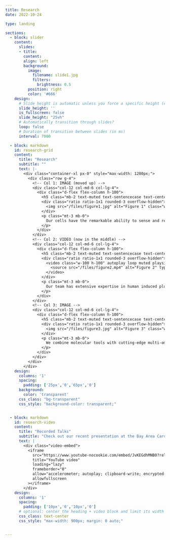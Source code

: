 ```yaml
---
title: Research
date: 2022-10-24

type: landing

sections:
  - block: slider
    content:
      slides:
      - title: 
        content: 
        align: left
        background:
          image:
            filename: slide1.jpg
            filters:
              brightness: 0.5
          position: right
          color: '#666'
    design:
      # Slide height is automatic unless you force a specific height (e.g. '400px')
      slide_height: ''
      is_fullscreen: false
      slide_height: "25vh"
      # Automatically transition through slides?
      loop: false
      # Duration of transition between slides (in ms)
      interval: 7000

  - block: markdown
    id: research-grid
    content:
      title: "Research"
      subtitle: ""
      text: |-
        <div class="container-xl px-0" style="max-width: 1200px;">
          <div class="row g-4">
            <!-- Col 1: IMAGE (moved up) -->
            <div class="col-12 col-md-6 col-lg-4">
              <div class="d-flex flex-column h-100">
                <h5 class="mb-2 text-muted text-sentencecase text-center" style="letter-spacing:.02em;">Molecular Signaling Networks that Govern (Myo)fibroblast Plasticity</h5>
                <div class="ratio ratio-1x1 rounded-3 overflow-hidden">
                  <img src="/files/figure1.jpg" alt="Figure 1" class="w-100 h-100" style="object-fit: cover;">
                </div>
                <p class="mt-3 mb-0">
                  Our cells have the remarkable ability to sense and respond to a wide range of microenvironment cues—including both biochemical signals and mechanical stimuli—but how exactly these combined inputs are processed simultaneously remains incompletely understood. In the Cho Lab, we study under what circumstances soluble and insoluble cues <strong>synergize with or antagonize each other</strong>, and how this crosstalk affects or directs: (i) cell state plasticity, (ii) sex- and disease-specificity, and (iii) intercellular communication mechanisms in fibrotic remodeling and tissue repair.  
                </p>
              </div>
            </div>
            <!-- Col 2: VIDEO (now in the middle) -->
            <div class="col-12 col-md-6 col-lg-4">
              <div class="d-flex flex-column h-100">
                <h5 class="mb-2 text-muted text-sentencecase text-center" style="letter-spacing:.02em;">Cardiovascular Engineering Across Multiple Scales</h5>
                <div class="ratio ratio-1x1 rounded-3 overflow-hidden">
                  <video class="w-100 h-100" autoplay loop muted playsinline preload="metadata" style="object-fit: cover; background:#000;">
                    <source src="/files/figure2.mp4" alt="Figure 2" type="video/mp4">
                  </video>
                </div>
                <p class="mt-3 mb-0">
                  Our team has extensive expertise in human induced pluripotent stem cell (iPSC)-based engineered tissues as well as several animal models. We routinely work with: (i) cells cultured on tunable biomaterials, (ii) arrays of multi-cell type cardiac organoids and spheroids, (iii) engineered heart tissue and heart-on-a-chip models, (iv) <em>ex vivo</em> chick embryonic hearts, and (v) several mouse disease models. For every biological phemonon we study, we take a <strong>systems-level approach</strong> to examine, engineer, characterize, manipulate, and cross-validate across multiple scales. 
                </p>
              </div>
            </div>
            <!-- Col 3: IMAGE -->
            <div class="col-12 col-md-6 col-lg-4">
              <div class="d-flex flex-column h-100">
                <h5 class="mb-2 text-muted text-sentencecase text-center" style="letter-spacing:.02em;">Bioinformatics/AI-guided Precision Medicine</h5>
                <div class="ratio ratio-1x1 rounded-3 overflow-hidden">
                  <img src="/files/figure3.jpg" alt="Figure 3" class="w-100 h-100" style="object-fit: cover;">
                </div>
                <p class="mt-3 mb-0">
                  We combine molecular tools with cutting-edge multi-omics (scRNA- & scATAC-seq, spatial, and proteomics) and AI-based methods to enable new druggable target identification, conduct large-scale <em>in silico</em> drug screening, map protein interactomes, and perform transcription factor activity fingerprinting. We are particularly interested in applying such tools to better characterize the functional diversity and state plasticity of cardiac stomal populations across various disesase states—a critical challenge for the development of <strong>precision anti-fibrotic therapies</strong>.
                </p>
              </div>
            </div>
          </div>
        </div>
    design:
      columns: '1'
      spacing:
        padding: ['25px','0','65px','0']
      background:
        color: 'transparent'
      css_class: "bg-transparent"
      css_style: "background-color: transparent;"


  - block: markdown
    id: research-video
    content:
      title: "Recorded Talks"
      subtitle: "Check out our recent presentation at the Bay Area Cardiovascular Symposium"
      text: |
        <div class="video-embed">
          <iframe
            src="https://www.youtube-nocookie.com/embed/JvKEGdhMNB0?rel=0&modestbranding=1"
            title="YouTube video"
            loading="lazy"
            frameborder="0"
            allow="accelerometer; autoplay; clipboard-write; encrypted-media; gyroscope; picture-in-picture; web-share"
            allowfullscreen
          ></iframe>
        </div>
    design:
      columns: '1'
      spacing:
        padding: ['10px','0','10px','0']
      # optional: center the heading + video block and limit its width
      css_class: text-center
      css_style: "max-width: 900px; margin: 0 auto;"


---
```


